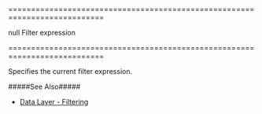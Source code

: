 <!--**
/*-------------------------------------------
    Auto-generated file. Do not modify.
-------------------------------------------

**-->
===========================================================================
<!--default-->null<!--/default-->
<!--type-->Filter expression<!--/type-->
===========================================================================

<!--shortDescription-->
Specifies the current filter expression.
<!--/shortDescription-->

<!--fullDescription-->
#####See Also#####
- [Data Layer - Filtering](/Documentation/Guide/Data_Layer/Data_Layer/#Reading_Data/Filtering)
<!--/fullDescription-->